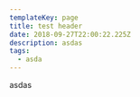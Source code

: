 ```yaml
---
templateKey: page
title: test header
date: 2018-09-27T22:00:22.225Z
description: asdas
tags:
  - asda
---
```

asdas
